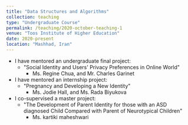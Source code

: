 ```yaml
---
title: "Data Structures and Algorithms"
collection: teaching
type: "Undergraduate Course"
permalink: /teaching/2020-october-teaching-1
venue: "Toos Institute of Higher Education"
date: 2020-present
location: "Mashhad, Iran"
---
```


* I have mentored an undergraduate final project:
  * "Social Identity and Users' Privacy Preferences in Online World"
    * Ms. Regine Chua, and Mr. Charles Garinet
* I have mentored an internship project:
  * "Pregnancy and Developing a New Identity"
    * Ms. Jodie Hall, and Ms. Rada Biyukova
* I co-supervised a master project:
  * "The Development of Parent Identity for those with an ASD diagnosed Child Compared with Parent of Neurotypical Children"
    * Ms. kartiki maheshwari
